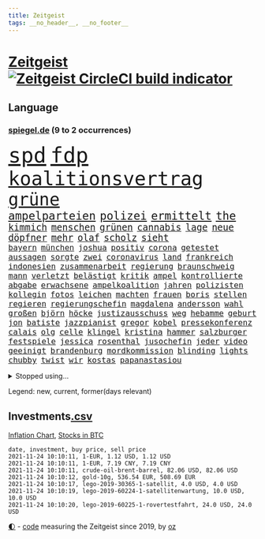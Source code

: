 ```yaml
---
title: Zeitgeist
tags: __no_header__, __no_footer__
---
```


# [Zeitgeist](https://oliz.io/zeitgeist/) [![Zeitgeist CircleCI build indicator](https://circleci.com/gh/ooz/zeitgeist.svg?style=shield)](https://circleci.com/gh/ooz/zeitgeist)

## Language

<h3><a href="https://www.spiegel.de" target="_blank">spiegel.de</a> (9 to 2 occurrences)</h3>
<p style="font-family:monospace">
<span style="font-size:32pt"><a href="news_links.html#spd" class="current">spd</a></span>
<span style="font-size:32pt"><a href="news_links.html#fdp" class="current">fdp</a></span>
<br>
<span style="font-size:29pt"><a href="news_links.html#koalitionsvertrag" class="current">koalitionsvertrag</a></span>
<br>
<span style="font-size:26pt"><a href="news_links.html#grüne" class="current">grüne</a></span>
<br>
<span style="font-size:17pt"><a href="news_links.html#ampelparteien" class="current">ampelparteien</a></span>
<span style="font-size:17pt"><a href="news_links.html#polizei" class="current">polizei</a></span>
<span style="font-size:17pt"><a href="news_links.html#ermittelt" class="current">ermittelt</a></span>
<span style="font-size:17pt"><a href="news_links.html#the" class="current">the</a></span>
<br>
<span style="font-size:14pt"><a href="news_links.html#kimmich" class="current">kimmich</a></span>
<span style="font-size:14pt"><a href="news_links.html#menschen" class="current">menschen</a></span>
<span style="font-size:14pt"><a href="news_links.html#grünen" class="current">grünen</a></span>
<span style="font-size:14pt"><a href="news_links.html#cannabis" class="current">cannabis</a></span>
<span style="font-size:14pt"><a href="news_links.html#lage" class="current">lage</a></span>
<span style="font-size:14pt"><a href="news_links.html#neue" class="current">neue</a></span>
<span style="font-size:14pt"><a href="news_links.html#döpfner" class="current">döpfner</a></span>
<span style="font-size:14pt"><a href="news_links.html#mehr" class="current">mehr</a></span>
<span style="font-size:14pt"><a href="news_links.html#olaf" class="current">olaf</a></span>
<span style="font-size:14pt"><a href="news_links.html#scholz" class="current">scholz</a></span>
<span style="font-size:14pt"><a href="news_links.html#sieht" class="current">sieht</a></span>
<br>
<span style="font-size:12pt"><a href="news_links.html#bayern" class="current">bayern</a></span>
<span style="font-size:12pt"><a href="news_links.html#münchen" class="current">münchen</a></span>
<span style="font-size:12pt"><a href="news_links.html#joshua" class="current">joshua</a></span>
<span style="font-size:12pt"><a href="news_links.html#positiv" class="current">positiv</a></span>
<span style="font-size:12pt"><a href="news_links.html#corona" class="current">corona</a></span>
<span style="font-size:12pt"><a href="news_links.html#getestet" class="current">getestet</a></span>
<span style="font-size:12pt"><a href="news_links.html#aussagen" class="current">aussagen</a></span>
<span style="font-size:12pt"><a href="news_links.html#sorgte" class="current">sorgte</a></span>
<span style="font-size:12pt"><a href="news_links.html#zwei" class="current">zwei</a></span>
<span style="font-size:12pt"><a href="news_links.html#coronavirus" class="current">coronavirus</a></span>
<span style="font-size:12pt"><a href="news_links.html#land" class="current">land</a></span>
<span style="font-size:12pt"><a href="news_links.html#frankreich" class="current">frankreich</a></span>
<span style="font-size:12pt"><a href="news_links.html#indonesien" class="current">indonesien</a></span>
<span style="font-size:12pt"><a href="news_links.html#zusammenarbeit" class="current">zusammenarbeit</a></span>
<span style="font-size:12pt"><a href="news_links.html#regierung" class="current">regierung</a></span>
<span style="font-size:12pt"><a href="news_links.html#braunschweig" class="current">braunschweig</a></span>
<span style="font-size:12pt"><a href="news_links.html#mann" class="current">mann</a></span>
<span style="font-size:12pt"><a href="news_links.html#verletzt" class="current">verletzt</a></span>
<span style="font-size:12pt"><a href="news_links.html#belästigt" class="current">belästigt</a></span>
<span style="font-size:12pt"><a href="news_links.html#kritik" class="current">kritik</a></span>
<span style="font-size:12pt"><a href="news_links.html#ampel" class="current">ampel</a></span>
<span style="font-size:12pt"><a href="news_links.html#kontrollierte" class="new">kontrollierte</a></span>
<span style="font-size:12pt"><a href="news_links.html#abgabe" class="current">abgabe</a></span>
<span style="font-size:12pt"><a href="news_links.html#erwachsene" class="current">erwachsene</a></span>
<span style="font-size:12pt"><a href="news_links.html#ampelkoalition" class="current">ampelkoalition</a></span>
<span style="font-size:12pt"><a href="news_links.html#jahren" class="current">jahren</a></span>
<span style="font-size:12pt"><a href="news_links.html#polizisten" class="current">polizisten</a></span>
<span style="font-size:12pt"><a href="news_links.html#kollegin" class="new">kollegin</a></span>
<span style="font-size:12pt"><a href="news_links.html#fotos" class="current">fotos</a></span>
<span style="font-size:12pt"><a href="news_links.html#leichen" class="current">leichen</a></span>
<span style="font-size:12pt"><a href="news_links.html#machten" class="current">machten</a></span>
<span style="font-size:12pt"><a href="news_links.html#frauen" class="current">frauen</a></span>
<span style="font-size:12pt"><a href="news_links.html#boris" class="current">boris</a></span>
<span style="font-size:12pt"><a href="news_links.html#stellen" class="current">stellen</a></span>
<span style="font-size:12pt"><a href="news_links.html#regieren" class="current">regieren</a></span>
<span style="font-size:12pt"><a href="news_links.html#regierungschefin" class="current">regierungschefin</a></span>
<span style="font-size:12pt"><a href="news_links.html#magdalena" class="current">magdalena</a></span>
<span style="font-size:12pt"><a href="news_links.html#andersson" class="current">andersson</a></span>
<span style="font-size:12pt"><a href="news_links.html#wahl" class="current">wahl</a></span>
<span style="font-size:12pt"><a href="news_links.html#großen" class="current">großen</a></span>
<span style="font-size:12pt"><a href="news_links.html#björn" class="current">björn</a></span>
<span style="font-size:12pt"><a href="news_links.html#höcke" class="current">höcke</a></span>
<span style="font-size:12pt"><a href="news_links.html#justizausschuss" class="new">justizausschuss</a></span>
<span style="font-size:12pt"><a href="news_links.html#weg" class="current">weg</a></span>
<span style="font-size:12pt"><a href="news_links.html#hebamme" class="current">hebamme</a></span>
<span style="font-size:12pt"><a href="news_links.html#geburt" class="current">geburt</a></span>
<span style="font-size:12pt"><a href="news_links.html#jon" class="current">jon</a></span>
<span style="font-size:12pt"><a href="news_links.html#batiste" class="new">batiste</a></span>
<span style="font-size:12pt"><a href="news_links.html#jazzpianist" class="new">jazzpianist</a></span>
<span style="font-size:12pt"><a href="news_links.html#gregor" class="current">gregor</a></span>
<span style="font-size:12pt"><a href="news_links.html#kobel" class="new">kobel</a></span>
<span style="font-size:12pt"><a href="news_links.html#pressekonferenz" class="current">pressekonferenz</a></span>
<span style="font-size:12pt"><a href="news_links.html#calais" class="current">calais</a></span>
<span style="font-size:12pt"><a href="news_links.html#olg" class="new">olg</a></span>
<span style="font-size:12pt"><a href="news_links.html#celle" class="new">celle</a></span>
<span style="font-size:12pt"><a href="news_links.html#klingel" class="current">klingel</a></span>
<span style="font-size:12pt"><a href="news_links.html#kristina" class="current">kristina</a></span>
<span style="font-size:12pt"><a href="news_links.html#hammer" class="current">hammer</a></span>
<span style="font-size:12pt"><a href="news_links.html#salzburger" class="new">salzburger</a></span>
<span style="font-size:12pt"><a href="news_links.html#festspiele" class="current">festspiele</a></span>
<span style="font-size:12pt"><a href="news_links.html#jessica" class="current">jessica</a></span>
<span style="font-size:12pt"><a href="news_links.html#rosenthal" class="current">rosenthal</a></span>
<span style="font-size:12pt"><a href="news_links.html#jusochefin" class="new">jusochefin</a></span>
<span style="font-size:12pt"><a href="news_links.html#jeder" class="current">jeder</a></span>
<span style="font-size:12pt"><a href="news_links.html#video" class="current">video</a></span>
<span style="font-size:12pt"><a href="news_links.html#geeinigt" class="current">geeinigt</a></span>
<span style="font-size:12pt"><a href="news_links.html#brandenburg" class="current">brandenburg</a></span>
<span style="font-size:12pt"><a href="news_links.html#mordkommission" class="current">mordkommission</a></span>
<span style="font-size:12pt"><a href="news_links.html#blinding" class="new">blinding</a></span>
<span style="font-size:12pt"><a href="news_links.html#lights" class="new">lights</a></span>
<span style="font-size:12pt"><a href="news_links.html#chubby" class="new">chubby</a></span>
<span style="font-size:12pt"><a href="news_links.html#twist" class="new">twist</a></span>
<span style="font-size:12pt"><a href="news_links.html#wir" class="current">wir</a></span>
<span style="font-size:12pt"><a href="news_links.html#kostas" class="new">kostas</a></span>
<span style="font-size:12pt"><a href="news_links.html#papanastasiou" class="new">papanastasiou</a></span>
</p>
<details>
<summary>Stopped using...</summary>
<p class="former" style="font-size:12pt">
treffer(399) annegret(398) ausgebrochen(398) eindrücke(398) krampkarrenbauer(398) strategie(398) timo(398) verteidigungsministerin(398) bayerns(397) befinden(397) halt(397) himmel(397) israelische(397) konfrontiert(397) pakistan(397) coronainfizierte(396) erfahren(396) flüge(396) geschichten(396) her(396) versehentlich(396) wechseln(396) 35(395) beschäftigt(395) isolation(395) kauft(395) summe(395) talent(395) besonderen(394) einsatzkräfte(394) gründe(394) rechtsextremen(394) terror(394) unabhängigkeit(394) vorliegt(394) zwingt(394) abgang(393) arm(393) begeistern(393) brauchte(393) coronatest(393) ddr(393) evakuiert(393) fraktionschef(393) gedenken(393) gerhard(393) geschützt(393) gezeigt(393) hinweisen(393) passieren(393) pocht(393) pole(393) rettungsschiff(393) unerwartet(393) verraten(393) and(392) aufmerksamkeit(392) bereitet(392) eindruck(392) libanon(392) nahmen(392) schmeckt(392) suchte(392) verstößen(392) brexit(391) favoriten(391) flüchten(391) fort(391) geschrieben(391) haftstrafe(391) kandidat(391) kapitän(391) namens(391) 44(390) analyse(390) anschuldigungen(390) anthony(390) aufstieg(390) berühmt(390) bewohner(390) fahrzeuge(390) künstler(390) leid(390) mancherorts(390) meinem(390) persönlich(390) scheidet(390) stammen(390) verlässt(390) zentrum(390) amazon(389) big(389) erbe(389) gebaut(389) geholt(389) gewissen(389) herkunft(389) kräftig(389) nahen(389) rechts(389) hubschrauber(388) interessiert(388) mario(388) persönlichen(388) respekt(388) schoss(388) schwangere(388) schweigen(388) verlief(388) abwehr(387) beantragen(387) dominiert(387) dubai(387) erfolgreiche(387) hunderten(387) lehnen(387) mauer(387) maß(387) stuft(387) trafen(387) veröffentlichte(387) österreichischen(387) erheben(386) erhoben(386) erkrankung(386) freigestellt(386) gerecht(386) scheiterte(386) schwester(386) sprang(386) spätestens(386) unionsfraktionschef(386) unrecht(386) üben(386) ehren(385) heißen(385) rekordhoch(385) schwieg(385) usjustizministerium(385) vorsprung(385) west(385) wofür(385) wurzeln(385) zensur(385) zinsen(385) 34(384) auskunft(384) käufer(384) langen(384) ringt(384) russell(384) weitergegeben(384) wochenlang(384) wolle(384) erkenntnisse(383) flughäfen(383) format(383) gedreht(383) gelöst(383) mutige(383) selben(383) umstritten(383) andrej(382) bill(382) deutschem(382) dreht(382) erschüttert(382) hauses(382) institut(382) regierungspartei(382) 19jährige(381) aufnahme(381) dominanz(381) erinnern(381) fernen(381) freie(381) geklärt(381) leichtathletik(381) moskaus(381) rassistischen(381) stärke(381) umsetzen(381) verbreiten(381) zustände(381) 61(380) kleines(380) normalität(380) schönsten(380) tür(380) verspielt(380) atem(379) besserung(379) dich(379) filmen(379) automobilgeschichte(378) befeuern(378) begeisterten(378) clinton(378) geführt(378) irren(378) verfehlt(378) verschwanden(378) 11000(377) alice(377) arabische(377) herr(377) loswerden(377) schlimmste(377) lernt(376) modell(376) spotify(376) umfragen(376) 900(375) anja(375) entwickeln(375) genauso(375) nachgewiesen(375) bangkok(374) grundgesetz(374) grünenchef(374) politikerin(374) spitzenreiter(374) ständig(374) uefa(374) begeistert(373) erfunden(373) herz(373) hunger(373) jene(373) klassiker(373) startups(373) überholt(373) aufstellen(372) erdbeben(372) fehlten(372) robin(372) vieles(372) premierministers(371) rose(371) spiegeltitelstory(371) zugelassenen(371) enge(370) golden(370) münster(370) architekt(369) milliardenhöhe(369) vorgegangen(369) konsum(368) tvserie(368) antrag(367) ausgesetzt(367) bruce(367) engpässe(367) jürgen(367) km/h(367) rahmen(367) schneider(367) verklagen(367) 19jähriger(366) kate(366) kunstwerk(366) rasen(366) arminia(365) beauftragt(364) boomen(364) bürgerinnen(364) erfährt(363) mülheim(363) vorbereitung(362) wirbel(362) impfstoffe(361) vergangen(361) warfen(361) bundeswehrsoldaten(360) flagge(360) ämter(360) fußballem(359) haustür(359) kapitel(359) nebenbei(359) flächen(358) söhne(358) herausforderung(357) katharina(357) klees(357) lachen(357) patzt(357) dortmunder(355) stört(355) chemikalien(354) geblieben(354) schätzen(354) abgeschlossen(352) tuchel(352) smartphones(350) unterbrochen(350) reportage(347) schmerz(347) spionage(347) usbundesstaaten(347) herausforderungen(346) fluss(345) impfdosen(345) rodrigo(345) gebieten(344) missbrauchskomplex(344) staatsoberhaupt(344) gefecht(343) inhaftierten(343) tschechische(343) ausgetragen(342) service(341) bundesverfassungsgerichts(340) palästinenser(340) vergeltung(339) vorlegen(338) häuslicher(337) gesichter(336) topspiel(336) ertrank(333) indiana(333) größe(332) italienischer(332) klarheit(332) gewusst(331) cdu/csu(330) trugen(329) prozessbeginn(328) krawalle(326) rechter(326) herauszufinden(325) unfällen(324) 13jährige(321) 58(318) inhaltlich(316) schärfer(316) solches(315) würzburg(313) grünenpolitikerin(310) hartz(310) leiter(309) spannung(308) hungern(306) wetterdienst(306) seniorin(304) motivation(302) befanden(300) unterschrift(297) urlaubsinsel(296) knappen(295) gewinne(293) harmlos(293) eingehen(292) anna(286) iv(280) autobauer(279) blaue(276) verschickt(273) iii(270) abreise(269) bundesweiten(269) taucher(269) oberhaupt(268) silber(265) 230(264) bewerben(259) bahnverkehr(255) fluggesellschaft(252) kannte(251) konkreten(248) recherche(248) verstörend(247) abbruch(246) direkten(245) echter(245) rausch(243) grundrechte(240) premierministerin(237) abbringen(236) abheben(236) bürgerrechtler(236) konservative(235) krimi(235) email(234) schwerin(234) einsätzen(232) szenarien(231) duterte(230) geimpften(229) boxen(223) bildzeitung(220) gebeten(218) rekordtief(214) lieder(212) paralympics(211) ausrichten(210) angespült(209) wunde(208) zahlungsmittel(208) asyl(204) verlag(204) bergung(202) kanadischen(200) ferdinand(199) 350(198) heldin(198) aufhören(197) regierungstruppen(191) poleposition(190) pflegen(187) achtung(185) angeschaut(184) simone(183) vereine(183) dynamo(182) grünes(182) baerbocks(181) crystal(180) jubel(179) loben(179) 2013(178) japanischen(178) übergriff(178) begraben(177) einheiten(177) hamas(177) halbzeit(176) partygäste(176) kiffen(175) 800(172) busfahrer(172) ungerecht(171) hofmann(169) bond(168) jonathan(167) festnehmen(166) seltenes(166) vorurteilen(166) pipelines(165) hardliner(164) manta(164) auszusetzen(163) erwarte(163) notenbank(163) palästinensische(163) peinlich(163) 83(162) baum(162) kriegsende(162) thriller(161) eigner(160) autofahrern(159) engagiert(159) gegend(158) gesprungen(158) wirkten(157) nrwcdu(156) serbien(156) jamie(155) vorsicht(155) ängste(155) kluft(154) abrechnung(153) schwieriges(153) auftaktspiel(152) grönland(152) ruinen(152) videoaufnahmen(151) zusammenarbeiten(148) psychologen(147) weser(147) pandemien(145) welterfolg(145) erlebnisse(144) treibstoff(142) zugriff(142) staatspräsidenten(141) benzinpreis(140) cumexskandal(139) end(139) netzwerks(138) scheiterten(138) finder(137) kopfschmerzen(137) sammelt(137) verarbeiten(137) bestseller(136) frühzeitig(135) gesichtserkennung(135) profil(135) aktueller(134) großstädter(134) sergej(134) ardern(133) erhöhte(133) jacinda(133) längerer(133) neuseelands(133) asylanträge(132) auswärtige(132) inflationsrate(132) atommüll(131) engländer(131) lebensmitteln(131) rechtsstaatlichkeit(131) vormittag(131) ausrücken(130) notwendig(130) unseres(130) wundert(130) 77jährige(129) erbeutet(129) tankstelle(129) vereinbarte(129) eisberge(128) sogleich(127) alarmbereitschaft(126) geschlossenheit(126) giftigen(126) aufregendsten(125) bemängelt(125) strobl(125) erhöhtes(123) ressort(123) bekennt(122) furcht(122) freute(121) frühestens(121) mauerbau(121) 9(120) rückstau(120) täglichen(120) wesentlich(120) 1300(119) visa(119) anwesen(118) düster(118) neugeborene(118) norwegische(118) senatoren(118) unterrichten(118) ausgabe(117) heim(117) süddeutschland(117) verheerende(117) vorgänge(117) funk(116) verbunden(116) justizstreit(115) klimabericht(115) psychiatrie(115) lukaku(113) romelu(113) städter(113) usmilitär(113) axel(112) miloš(112) mo(112) zeman(112) missbrauchte(111) stufen(111) alqaida(110) grenzkontrollen(110) symptomen(110) bdi(109) werkstatt(109) zugestimmt(109) aiwanger(108) blind(108) sang(108) ätna(108) 1994(107) linkenfraktionschef(107) übte(107) verstorben(106) verlassenen(104) waldbrand(104) wunderkind(104) zauber(104) kosovo(103) disney(102) raser(102) abschiebungen(101) außergewöhnliche(101) ermordung(101) fällig(101) gedroht(101) löbel(101) medizinischer(101) nikolas(101) selbstkritisch(101) 31jährige(100) glänzt(100) thiel(100) bär(99) whistleblower(99) augsburger(98) fossilen(98) justizreform(98) traten(98) weibliche(98) basketballer(97) verhaftungen(97) abschiedsbesuch(96) allgemeinwissen(96) klug(96) medaillen(96) wdr(96) wissenstest(96) buchen(95) beirut(94) mitgerissen(94) fluten(93) handgreiflich(93) amoklauf(92) beliebte(92) bergischen(92) bestzeit(92) naturschutz(92) regelwerk(92) barley(91) elternkolumne(91) kapitolsturm(91) katarina(91) komiker(91) rauch(91) verlorenen(91) überarbeitet(91) 0(90) entzieht(90) körperlichen(90) nachhaltiger(90) schätzt(90) unionsparteien(90) angegangen(89) bereitgestellt(89) bundesbankchef(89) herd(89) moral(89) weidmann(89) atomwaffen(88) aufnimmt(88) erbitterten(88) gestern(88) kette(88) romy(88) stromschlag(88) syrische(88) tieres(88) zaza(88) 360(87) berühmteste(87) lasso(87) splitterpartei(87) verbraucherzentrale(87) anschließenden(86) cumexurteil(86) electric(86) fertigte(86) jutta(86) netzwerke(86) abzuwälzen(85) garage(85) gibt's(85) handballer(85) handelsverband(85) lautete(85) missbrauchsvorwürfe(85) produktionen(85) supermarktregale(85) zutritt(85) beschimpfungen(84) erkrankte(84) kisten(84) nachspielzeit(84) spencer(84) supermärkte(84) wmgold(84) ch(83) schwebebalken(83) sektor(83) verbinden(83) dutertes(82) heike(82) killer(82) nbaprofi(82) smartphoneindustrie(82) stonehenge(82) verkehrt(82) wetzlar(82) wohnmobil(82) abitur(81) angemeldet(81) eswatini(81) fußgänger(81) mswati(81) nazizeit(81) pfefferspray(81) swasiland(81) unterdurchschnittlich(81) verstoßes(81) brillieren(80) böen(80) fürdie(80) rückkehrer(80) selbstbewusst(80) seltenheit(80) ächzt(80) abzuschaffen(79) angepackt(79) befürchtete(79) fahrerinnen(79) hochrangiges(79) schuhe(79) umweltfreundlicher(79) verhängten(79) bewohnte(78) kräftiger(78) langes(78) schwesterparteien(78) sowjetrepublik(78) ungefragt(78) camping(77) gültig(77) inn(77) konzertfilm(77) langweilig(77) marathon(77) rätselhafte(77) soul(77) 'ndrangheta(76) kandahar(76) klimaministerium(76) tester(76) usstaaten(76) ächzen(76) prekäre(75) weltklimarats(75) erschien(74) gunst(74) nachbarstaaten(74) verlagschef(74) wohneinheiten(74) raucher(73) human(72) jagger(72) lenken(72) rights(72) siegfried(72) unbequeme(72) watch(72) antje(71) betreffen(71) billigen(71) einbringen(71) gestein(71) note(71) passagierzahlen(71) zurückgegeben(71) beschleunigung(70) fanexpertinnen(70) früherem(70) gärtnern(70) kunduz(70) morawiecki(70) parkplätze(70) rützel(70) werken(70) z(70) anlage(69) fiat(69) hansjoachim(69) regierte(69) saisonauftakt(69) verspürt(69) eugeldern(68) grenzregime(68) kohleverstromung(68) kusama(68) ratsam(68) spielmacher(68) veruntreut(68) yayoi(68) 650000(67) desolaten(66) drehte(66) landwirte(66) terrorverdacht(66) bbckorrespondentin(65) erklärten(65) hilferufe(65) kran(65) nacken(65) rainsford(65) relativ(65) spaziergang(65) wahlrecht(65) weitverbreitete(65) bobic(64) geleakter(64) kult(64) labour(64) ligaspiel(64) makler(64) resultat(64) taifun(64) wahlkampfauftakt(64) düpiert(63) elena(63) elvis(63) niedergeschlagen(63) presley(63) söhnen(63) versuchter(63) zwölfjähriger(63) geschwindigkeiten(62) ergeben(61) faktoren(61) katastrophaler(61) kompakte(61) springer(61) verzeichnen(61) zelten(61) fühlten(60) komplizierte(60) kooperieren(60) kreta(60) wasserversorgung(60) artenvielfalt(59) manfred(59) müttern(59) starstürmer(59) uskünstler(59) wiedergeburt(59) bebte(58) craig(58) enthauptet(58) klimawende(58) klopp(58) liverpools(58) rosen(58) umgerechnet(58) uneingeschränkt(58) bands(57) hexe(57) kirk(57) mastercard(57) staatsbesuch(57) berufliches(56) böse(56) privathaushalte(56) verletzungspause(56) 36jähriger(55) beleben(55) buchpreis(55) geordnete(55) hamid(55) predigt(55) samira(55) schlagzeuger(55) delivery(54) forever(54) gefährde(54) gerichtsurteil(54) heimspiel(54) hero(54) lkwfahrern(54) pantherfortsetzung(54) preiserhöhungen(54) universität(54) vorüber(54) wakanda(54) wirbelsturm(54) anhörung(53) drummer(53) laufzeit(53) linkedin(53) nuklear(53) oper(53) exakt(52) grenzbeamte(52) kommissarin(52) male(52) zurückhaltung(52) ägäis(52) bisweilen(51) architekten(50) defekten(50) erpressung(50) fredi(50) medienhäuser(50) standard(50) balloon(49) erneuerbarer(49) gleichen(49) heidenheim(49) werner(49) erfreut(48) jasmina(48) kampfabstimmung(48) kuhnke(48) millionenbußgeld(48) tuchfühlung(48) hang(47) rotlichtviertel(47) rücktrittsforderungen(47) guide(46) kzgedenkstätte(46) stach(46) state(46) angehören(45) lahmt(45) natascha(45) rosenheim(45) saudischen(45) teamkollegin(45) abbau(44) adeyemi(44) spdvorsitzende(44) sportwagen(44) vergessenheit(44) verhütungsmittel(44) überschaubare(44) genfer(43) newcastle(43) schott(43) kinderinterview(42) tabelle(42) verlorene(42) bahnradsport(41) bundestagswahlen(41) haqqani(41) machete(41) mitteilt(41) protests(41) rauchen(41) royals(41) sirajuddin(41) spielabbruch(41) vormonat(41) wmkonkurrenten(41) digitales(40) feindbild(40) rochen(40) thematisieren(40) worum(40) beschwor(39) brooklyn(39) championsleaguespiel(39) exklusiven(39) geheim(39) herzschlaggesetz(39) hoffnungsträger(39) nahenden(39) verlagen(39) vertieft(39) 81jähriger(38) atomuboote(38) auszugehen(38) finanzbeamter(38) lösungen(38) routine(38) räumung(38) tierschutzgesetz(38) 19jährigen(37) entführte(37) indopazifik(37) straftaten(37) fischers(36) grippe(36) klargestellt(36) papiermangel(36) saudiarabiens(36) siedlung(36) bombenanschlag(35) bundesligatopspiel(35) lazio(35) leslie(35) militärischer(35) modeste(35) riskieren(35) wettrüsten(35) zuflucht(35) geschlechter(34) menschlichen(34) pakete(34) söldnertruppe(34) 81jährige(33) beben(33) lea(33) mehrfamilienhaus(32) gefälschtem(31) gesuche(31) mitmischen(31) pflichten(31) politikbetrieb(31) solidarisch(31) sparte(31) ableger(30) bekräftigt(30) erklärungen(30) feministisch(30) inhalt(30) kursieren(30) lächerlich(30) mittelfinger(30) vermitteln(30) abstinent(29) babiš(29) freihandelsabkommen(29) rauswurf(29) straßenbau(29) türsteher(29) bahnmitarbeiter(28) rätselt(28) sexleben(28) wehrlos(28) bestehenden(27) 96jährige(26) deutschlandweit(26) nachfolgern(26) zugausfällen(26) batman(25) blödsinn(25) engem(25) englisch(25) richtern(25) weißes(25) erstellen(24) falschinformationen(24) gasmarkt(24) hadern(24) joy(24) nicolas(24) zentralen(24) abgelegensten(23) brexitkrise(23) erneuerung(23) faszinierend(23) mächtig(23) turnen(23) unangenehmen(23) zusätzlicher(23) banner(22) beratungen(22) angesprochen(21) dachau(21) putzplan(21) verbindliche(21) wmrhythmus(21) altstadt(20) drogenkrieg(20) erneuerbaren(20) fernverkehr(20) gratuliert(20) grundversorgung(20) irving(20) kyrie(20) tabak(20) traurigkeit(20) unterkunft(20) 78(19) blackout(19) coldplay(19) foltervideos(19) profiliertesten(19) steckten(19) wahltag(19) warteschlangen(19) datenleck(18) lieferwagen(18) populisten(18) rückfällig(18) sondierungen(18) spezielle(18) steilvorlage(18) vergibt(18) ambitioniert(17) haifa(17) kollaboration(17) raketenabwehr(17) ruhig(17) streich(17) warburg(17) zeitgeist(17) fanartikel(16) freiewählerchef(16) köpi(16) londonerin(16) steuerdeals(16) borchardt(15) erzeugt(15) schlachter(15) sssiggi(15) vermutete(15) billionenschweren(14) diwstudie(14) europapokal(14) hyperschallrakete(14) inhaltliche(14) kläger(14) libanons(14) reanimieren(14) sondierungsgesprächen(14) streamer(14) vorlage(14) 1974(13) abtreibungsverbot(13) aufträgen(13) cdumachtkampf(13) express(13) filmteam(13) gasversorgung(13) gleichermaßen(13) misshandeln(13) övp(13) 93(12) diskussionskultur(12) gaspreisen(12) todesopfern(12) 174(11) arbeitskräften(11) davidstern(11) grundstück(11) staates(11) verteilen(11)
</p>
</details>
<p>Legend: <span class="new">new</span>, <span class="current">current</span>, <span class="former">former(days relevant)</span></p>

## Investments[.csv](investments.csv)

[Inflation Chart](https://inflationchart.com),
[Stocks in BTC](https://stonksinbtc.xyz/)

```
date, investment, buy price, sell price
2021-11-24 10:10:11, 1-EUR, 1.12 USD, 1.12 USD
2021-11-24 10:10:11, 1-EUR, 7.19 CNY, 7.19 CNY
2021-11-24 10:10:11, crude-oil-brent-barrel, 82.06 USD, 82.06 USD
2021-11-24 10:10:12, gold-10g, 536.54 EUR, 508.69 EUR
2021-11-24 10:10:17, lego-2019-30365-1-satellit, 4.0 USD, 4.0 USD
2021-11-24 10:10:19, lego-2019-60224-1-satellitenwartung, 10.0 USD, 10.0 USD
2021-11-24 10:10:20, lego-2019-60225-1-rovertestfahrt, 24.0 USD, 24.0 USD
```

<footer>
<a href="javascript:toggleTheme()" class="nav">🌓</a>
- <a href="https://github.com/ooz/zeitgeist">code</a> measuring the Zeitgeist since 2019, by <a href="https://oliz.io">oz</a>
</footer>
